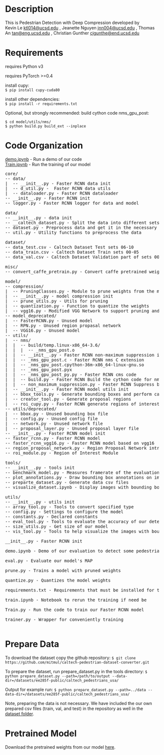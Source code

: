 # Description
This is Pedestrian Detection with Deep Compression developed by  
Kevin Le ktl014@ucsd.edu ,
Jeanette Nguyen jnn004@ucsd.edu ,
Thomas An tan@eng.ucsd.edu ,
Christian Gunther cjgunthe@end.ucsd.edu

# Requirements
requires Python v3

requires PyTorch >=0.4  

install cupy:  
`$ pip install cupy-cuda80`

install other dependencies:   
`$ pip install -r requirements.txt`

Optional, but strongly recommended: build cython code nms_gpu_post:
```
$ cd model/utils/nms/
$ python build.py build_ext --inplace
```

# Code Organization
[demo.ipynb](demo.ipynb) - Run a demo of our code  
[Train.ipynb](Train.ipynb) - Run the training of our model  
<pre>
core/  
-- data/  
|  -- __init__.py - Faster RCNN data init  
|  -- d_util.py -  Faster RCNN data utils
|  -- dataloader.py - Faster RCNN dataloader
-- __init__.py - Faster RCNN init
-- logger.py - Faster RCNN logger for data and model

data/
-- __init__.py - data init
-- __caltech_dataset.py - Split the data into different sets
-- dataset.py - Preprocess data and get it in the necessary format
-- util.py - Utility functions to preprocess the data

dataset/
-- data_test.csv - Caltech Dataset Test sets 06-10
-- data_train.csv - Caltech Dataset Train sets 00-05
-- data_val.csv - Caltech Dataset Validation part of sets 00-10

misc/
-- convert_caffe_pretrain.py - Convert caffe pretrained weights to be usable by our model

model/
-- compression/
|  -- PruningClasses.py - Module to prune weights from the model
|  -- __init__.py - model compression init
|  -- prune_utils.py - Utils for pruning
|  -- quantization.py - Function to quantize the weights
|  -- vgg16.py - Modified VGG Network to support pruning and quantization of weights
-- model_deprecated/
|  -- FasterRCNN.py - Unused model
|  -- RPN.py - Unused region propasal network
|  -- VGG16.py - Unused model
-- utils/
|  -- nms/
|  |  -- build/temp.linux-x86_64-3.6/
|  |  |  -- _nms_gpu_post.o
|  |  -- __init__.py - Faster RCNN non-maximum suppression init
|  |  -- _nms_gpu_post.c - Faster RCNN nms C extension
|  |  -- _nms_gpu_post.cpython-36m-x86_64-linux-gnu.so
|  |  -- _nms_gpu_post.pyx
|  |  -- _nms_gpu_post_py.py - Faster RCNN cms code
|  |  -- build.py - Faster RCNN Build the cython code for nms
|  |  -- non_maximum_suppression.py - Faster RCNN Suppress bounding boxes according to their IoUs
|  -- __init__.py - Faster RCNN model utils init
|  -- bbox_tools.py - Generate bounding boxes and perform calculations on them
|  -- creator_tool.py - Generate proposal regions
|  -- roi_cupy.py - Faster RCNN generate regions of interest
-- utils/deprecated/
|  -- bbox.py - Unused bounding box file
|  -- config.py - Unused config file
|  -- network.py - Unused network file
|  -- proposal_layer.py - Unused proposal layer file
-- __init__.py - Faster RCNN model init
-- faster_rcnn.py - Faster RCNN model
-- faster_rcnn_vgg16.py - Faster RCNN model based on vgg16
-- region_proposal_network.py - Region Proposal Network introduced in Faster R-CNN
-- roi_module.py - Region of Interest Module

tools/
-- __init__.py - tools init
-- benchmark_model.py - Measures framerate of the evaluation
-- plot_annotations.py - Draw bounding box annotations on images
-- preparte_dataset.py - Generate data csv files
-- visualize_dataset.ipynb - Display images with bounding boxes

utils/
-- __init__.py - utils init
-- array_tool.py - Tools to convert specified type
-- config.py - Settings to configure the model 
-- constants.py - Declared constants
-- eval_tool.py - Tools to evaluate the accuracy of our detections
-- size_utils.py - Get size of our model
-- vis_tool.py - Tools to help visualize the images with bounding boxes

__init__.py - Faster RCNN init

demo.ipynb - Demo of our evaluation to detect some pedestrians

eval.py - Evaluate our model's MAP

prune.py - Trains a model with pruned weights

quantize.py - Quantizes the model weights

requirements.txt - Requirements that must be installed for the model to run

train.ipynb - Notebook to rerun the training if need be

Train.py - Run the code to train our Faster RCNN model

trainer.py - Wrapper for conveniently training

</pre>

# Prepare Data
To download the dataset copy the github repository:
`$ git clone https://github.com/mitmul/caltech-pedestrian-dataset-converter.git`

To prepare the dataset, run prepare_dataset.py in the tools directory:
`$ python prepare_dataset.py --path=/path/to/output --data-dir=/datasets/ee285f-public/caltech_pedestrians_usa/ `

Output for example run:
`$ python prepare_dataset.py --path=../data --data-dir=/datasets/ee285f-public/caltech_pedestrians_usa/`

Note, preparing the data is not necessary. We have included the our own prepared csv files (train, val, and test) in the repository as well in the [dataset folder](https://github.com/ktl014/Fast-Pedestrian-Tracking/tree/master/dataset).

# Pretrained Model
Download the pretrained weights from our model [here](https://drive.google.com/open?id=1S2McCJo-od-BvVDGaOw8_NICjJvF9rDe).
